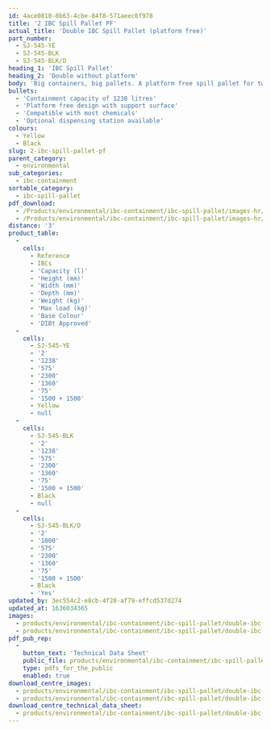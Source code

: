 ```yaml
---
id: 4ace0818-8b63-4cbe-84f8-571aeec6f978
title: '2 IBC Spill Pallet PF'
actual_title: 'Double IBC Spill Pallet (platform free)'
part_number:
  - SJ-545-YE
  - SJ-545-BLK
  - SJ-545-BLK/D
heading_1: 'IBC Spill Pallet'
heading_2: 'Double without platform'
body: 'Big containers, big pallets. A platform free spill pallet for two IBCs.'
bullets:
  - 'Containment capacity of 1238 litres'
  - 'Platform free design with support surface'
  - 'Compatible with most chemicals'
  - 'Optional dispensing station available'
colours:
  - Yellow
  - Black
slug: 2-ibc-spill-pallet-pf
parent_category:
  - environmental
sub_categories:
  - ibc-containment
sortable_category:
  - ibc-spill-pallet
pdf_download:
  - /Products/environmental/ibc-containment/ibc-spill-pallet/images-hr/2IBC-SJ-545-YE_01.jpg
  - /Products/environmental/ibc-containment/ibc-spill-pallet/images-hr/2IBC-SJ-545-YE_02.jpg
distance: '3'
product_table:
  -
    cells:
      - Reference
      - IBCs
      - 'Capacity (l)'
      - 'Height (mm)'
      - 'Width (mm)'
      - 'Depth (mm)'
      - 'Weight (kg)'
      - 'Max load (kg)'
      - 'Base Colour'
      - 'DIBt Approved'
  -
    cells:
      - SJ-545-YE
      - '2'
      - '1238'
      - '575'
      - '2300'
      - '1360'
      - '75'
      - '1500 + 1500'
      - Yellow
      - null
  -
    cells:
      - SJ-545-BLK
      - '2'
      - '1238'
      - '575'
      - '2300'
      - '1360'
      - '75'
      - '1500 + 1500'
      - Black
      - null
  -
    cells:
      - SJ-545-BLK/D
      - '2'
      - '1000'
      - '575'
      - '2300'
      - '1360'
      - '75'
      - '1500 + 1500'
      - Black
      - 'Yes'
updated_by: 3ec554c2-e8cb-4f28-af79-effcd537d274
updated_at: 1636034365
images:
  - products/environmental/ibc-containment/ibc-spill-pallet/double-ibc-platform-free/images-lr/SJ-545-YE_01.png
  - products/environmental/ibc-containment/ibc-spill-pallet/double-ibc-platform-free/images-lr/SJ-545-YE_02.png
pdf_pub_rep:
  -
    button_text: 'Technical Data Sheet'
    public_file: products/environmental/ibc-containment/ibc-spill-pallet/double-ibc-platform-free/pdf-lr/EV-Spill-Pallet-(2-IBC-Platformless)-TD_EN.pdf
    type: pdfs_for_the_public
    enabled: true
download_centre_images:
  - products/environmental/ibc-containment/ibc-spill-pallet/double-ibc-platform-free/images-hr/SJ-545-YE_01.png
  - products/environmental/ibc-containment/ibc-spill-pallet/double-ibc-platform-free/images-hr/SJ-545-YE_02.png
download_centre_technical_data_sheet:
  - products/environmental/ibc-containment/ibc-spill-pallet/double-ibc-platform-free/pdf-hr/EV-Spill-Pallet-(2-IBC-Platformless)-TD_EN.pdf
---
```

